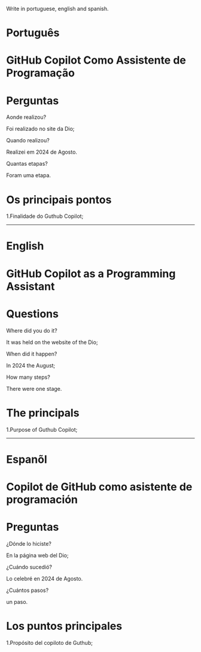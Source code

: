 
Write in portuguese, english and spanish.

#  Português

# GitHub Copilot Como Assistente de Programação


# Perguntas

Aonde realizou?

Foi realizado no site da Dio;

Quando realizou?

Realizei em 2024 de Agosto.

Quantas etapas?

Foram uma etapa.

# Os principais pontos

1.Finalidade do Guthub Copilot;

--------------------------------------------------------------------------------------------------------------------------------

# English

#  GitHub Copilot as a Programming Assistant

# Questions

Where did you do it?

It was held on the website of the Dio; 

When did it happen?

In 2024 the August;

How many steps?

There were one stage.

# The principals

1.Purpose of Guthub Copilot;


--------------------------------------------------------------------------------------------------------------------------------

# Espanõl

# Copilot de GitHub como asistente de programación

# Preguntas

¿Dónde lo hiciste?

En la página web del Dio;

¿Cuándo sucedió?

Lo celebré en 2024 de Agosto.

¿Cuántos pasos?

un paso.

# Los puntos principales

1.Propósito del copiloto de Guthub;


